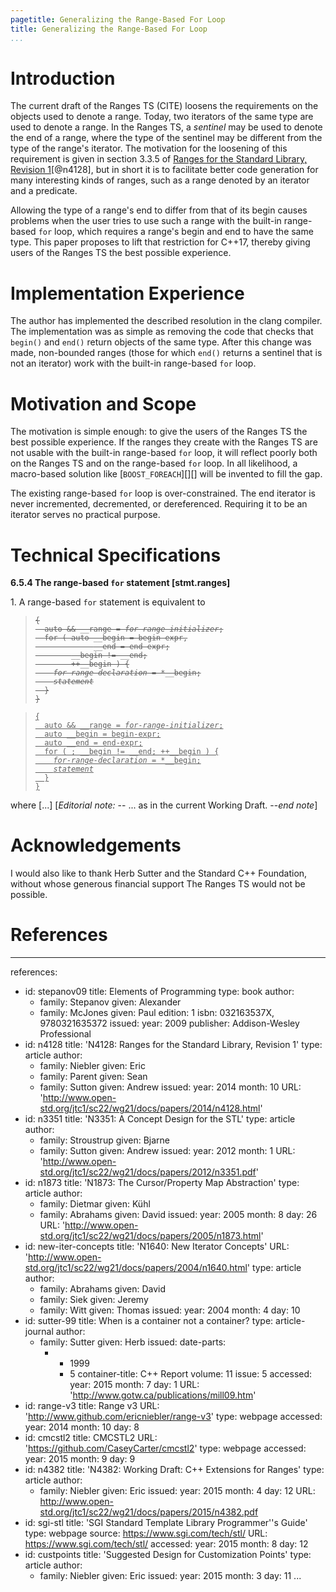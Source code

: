 ```yaml
---
pagetitle: Generalizing the Range-Based For Loop
title: Generalizing the Range-Based For Loop
...
```


Introduction
=====

The current draft of the Ranges TS (CITE) loosens the requirements on the objects
used to denote a range. Today, two iterators of the same type are used to denote
a range. In the Ranges TS, a *sentinel* may be used to denote the end of a
range, where the type of the sentinel may be different from the type of the range's
iterator. The motivation for the loosening of this requirement is given in section
3.3.5 of [Ranges for the Standard Library, Revision 1][10][@n4128], but in short
it is to facilitate better code generation for many interesting kinds of ranges,
such as a range denoted by an iterator and a predicate.

Allowing the type of a range's end to differ from that of its begin causes problems
when the user tries to use such a range with the built-in range-based `for` loop,
which requires a range's begin and end to have the same type. This paper proposes
to lift that restriction for C++17, thereby giving users of the Ranges TS the best
possible experience.

Implementation Experience
=============

The author has implemented the described resolution in the clang compiler. The
implementation was as simple as removing the code that checks that `begin()` and
`end()` return objects of the same type. After this change was made, non-bounded
ranges (those for which `end()` returns a sentinel that is not an iterator) work
with the built-in range-based `for` loop.

Motivation and Scope
=====

The motivation is simple enough: to give the users of the Ranges TS the best
possible experience. If the ranges they create with the Ranges TS are not usable
with the built-in range-based `for` loop, it will reflect poorly both on the
Ranges TS and on the range-based `for` loop. In all likelihood, a macro-based
solution like [`BOOST_FOREACH`][][] will be invented to fill the gap.

The existing range-based `for` loop is over-constrained. The end iterator is never
incremented, decremented, or dereferenced. Requiring it to be an iterator serves
no practical purpose.

Technical Specifications
=====

**6.5.4  The range-based `for` statement [stmt.ranges]**

1\. A range-based `for` statement is equivalent to

<blockquote><code><del>{
  auto && __range = <em>for-range-initializer</em>;
  for ( auto __begin = begin-expr,
	         __end = end-expr;
	    __begin != __end;
	    ++__begin ) {
    <em>for-range-declaration</em> = *__begin;
    <em>statement</em>
  }
}</del></code></blockquote>

<blockquote><code><ins>{
  auto && __range = <em>for-range-initializer</em>;
  auto __begin = begin-expr;
  auto __end = end-expr;
  for ( ; __begin != __end; ++__begin ) {
    <em>for-range-declaration</em> = *__begin;
    <em>statement</em>
  }
}</ins></code></blockquote>

where [...] <ednote>[*Editorial note:* -- ... as in the current Working Draft. --*end note*]</ednote>

Acknowledgements
=====

I would also like to thank Herb Sutter and the Standard C++ Foundation, without
whose generous financial support The Ranges TS would not be possible.

References
=====

---
references:
- id: stepanov09
  title: Elements of Programming
  type: book
  author:
  - family: Stepanov
    given: Alexander
  - family: McJones
    given: Paul
  edition: 1
  isbn: 032163537X, 9780321635372
  issued:
    year: 2009
  publisher: Addison-Wesley Professional
- id: n4128
  title: 'N4128: Ranges for the Standard Library, Revision 1'
  type: article
  author:
  - family: Niebler
    given: Eric
  - family: Parent
    given: Sean
  - family: Sutton
    given: Andrew
  issued:
    year: 2014
    month: 10
  URL: 'http://www.open-std.org/jtc1/sc22/wg21/docs/papers/2014/n4128.html'
- id: n3351
  title: 'N3351: A Concept Design for the STL'
  type: article
  author:
  - family: Stroustrup
    given: Bjarne
  - family: Sutton
    given: Andrew
  issued:
    year: 2012
    month: 1
  URL: 'http://www.open-std.org/jtc1/sc22/wg21/docs/papers/2012/n3351.pdf'
- id: n1873
  title: 'N1873: The Cursor/Property Map Abstraction'
  type: article
  author:
  - family: Dietmar
    given: Kühl
  - family: Abrahams
    given: David
  issued:
    year: 2005
    month: 8
    day: 26
  URL: 'http://www.open-std.org/jtc1/sc22/wg21/docs/papers/2005/n1873.html'
- id: new-iter-concepts
  title: 'N1640: New Iterator Concepts'
  URL: 'http://www.open-std.org/jtc1/sc22/wg21/docs/papers/2004/n1640.html'
  type: article
  author:
  - family: Abrahams
    given: David
  - family: Siek
    given: Jeremy
  - family: Witt
    given: Thomas
  issued:
    year: 2004
    month: 4
    day: 10
- id: sutter-99
  title: When is a container not a container?
  type: article-journal
  author:
  - family: Sutter
    given: Herb
  issued:
    date-parts:
      - - 1999
        - 5
  container-title:
    C++ Report
  volume:
    11
  issue:
    5
  accessed:
    year: 2015
    month: 7
    day: 1
  URL: 'http://www.gotw.ca/publications/mill09.htm'
- id: range-v3
  title: Range v3
  URL: 'http://www.github.com/ericniebler/range-v3'
  type: webpage
  accessed:
    year: 2014
    month: 10
    day: 8
- id: cmcstl2
  title: CMCSTL2
  URL: 'https://github.com/CaseyCarter/cmcstl2'
  type: webpage
  accessed:
    year: 2015
    month: 9
    day: 9
- id: n4382
  title: 'N4382: Working Draft: C++ Extensions for Ranges'
  type: article
  author:
  - family: Niebler
    given: Eric
  issued:
    year: 2015
    month: 4
    day: 12
  URL: http://www.open-std.org/jtc1/sc22/wg21/docs/papers/2015/n4382.pdf
- id: sgi-stl
  title: 'SGI Standard Template Library Programmer''s Guide'
  type: webpage
  source: https://www.sgi.com/tech/stl/
  URL: https://www.sgi.com/tech/stl/
  accessed:
    year: 2015
    month: 8
    day: 12
- id: custpoints
  title: 'Suggested Design for Customization Points'
  type: article
  author:
  - family: Niebler
    given: Eric
  issued:
    year: 2015
    month: 3
    day: 11
...

[1]: http://www.open-std.org/jtc1/sc22/wg21/docs/papers/2015/n4382.pdf "Working Draft: C++ Extensions for Ranges"
[2]: http://www.open-std.org/jtc1/sc22/wg21/docs/papers/2004/n1640.html "New Iterator Concepts"
[3]: http://www.open-std.org/jtc1/sc22/wg21/docs/papers/2005/n1873.html "The Cursor/Property Map Abstraction"
[4]: http://www.gotw.ca/publications/mill09.htm "When is a container not a container?"
[5]: http://www.github.com/ericniebler/range-v3 "Range v3"
[6]: http://www.open-std.org/jtc1/sc22/wg21/docs/papers/2012/n3351.pdf "A Concept Design for the STL"
[7]: https://www.sgi.com/tech/stl/ "SGI Standard Template Library Programmer's Guide"
[8]: http://www.open-std.org/jtc1/sc22/wg21/docs/papers/2015/n4381.html "Suggested Design for Customization Points"
[9]: https://github.com/CaseyCarter/cmcstl2 "CMCSLT2: Casey Carter's reference implementation of STL2"
[10]: http://www.open-std.org/jtc1/sc22/wg21/docs/papers/2014/n4128.html "Ranges for the Standard Library, Revision 1"
